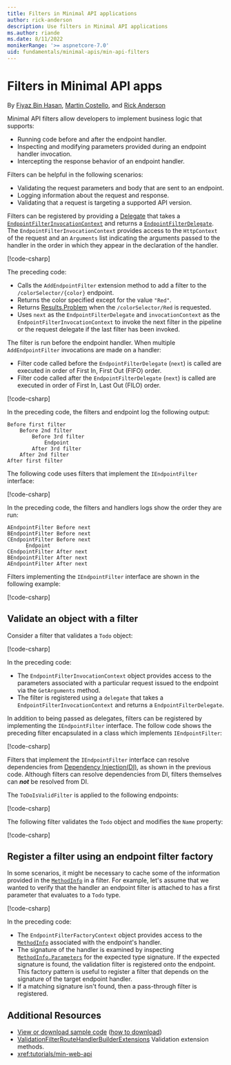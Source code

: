 ```yaml
---
title: Filters in Minimal API applications
author: rick-anderson
description: Use filters in Minimal API applications
ms.author: riande
ms.date: 8/11/2022
monikerRange: '>= aspnetcore-7.0'
uid: fundamentals/minimal-apis/min-api-filters
---
```

# Filters in Minimal API apps

By [Fiyaz Bin Hasan](https://github.com/fiyazbinhasan), [Martin Costello](https://twitter.com/martin_costello), and [Rick Anderson](https://twitter.com/RickAndMSFT)

Minimal API filters allow developers to implement business logic that supports:

* Running code before and after the endpoint handler.
* Inspecting and modifying parameters provided during an endpoint handler invocation.
* Intercepting the response behavior of an endpoint handler.

Filters can be helpful in the following scenarios:

* Validating the request parameters and body that are sent to an endpoint.
* Logging information about the request and response.
* Validating that a request is targeting a supported API version.

Filters can be registered by providing a [Delegate](/dotnet/csharp/programming-guide/delegates/) that takes a [`EndpointFilterInvocationContext`](https://github.com/dotnet/aspnetcore/blob/main/src/Http/Http.Abstractions/src/EndpointFilterInvocationContext.cs) and returns a [`EndpointFilterDelegate`](https://github.com/dotnet/aspnetcore/blob/main/src/Http/Http.Abstractions/src/EndpointFilterDelegate.cs). The `EndpointFilterInvocationContext` provides access to the `HttpContext` of the request and an `Arguments` list indicating the arguments passed to the handler in the order in which they appear in the declaration of the handler.

[!code-csharp[](~/fundamentals/minimal-apis/min-api-filters/7samples/Filters/Program.cs?name=snippet1)]

The preceding code:

* Calls the `AddEndpointFilter` extension method to add a filter to the `/colorSelector/{color}` endpoint.
* Returns the color specified except for the value `"Red"`.
* Returns [Results.Problem](xref:Microsoft.AspNetCore.Http.Results.Problem%2A) when the `/colorSelector/Red` is requested.
* Uses `next` as the `EndpointFilterDelegate` and `invocationContext` as the `EndpointFilterInvocationContext` to invoke the next filter in the pipeline or the request delegate if the last filter has been invoked.

The filter is run before the endpoint handler. When multiple `AddEndpointFilter` invocations are made on a handler:

* Filter code called before the `EndpointFilterDelegate` (`next`) is called are executed in order of First In, First Out (FIFO) order.
* Filter code called after the `EndpointFilterDelegate` (`next`) is called are executed in order of First In, Last Out (FILO) order.

[!code-csharp[](~/fundamentals/minimal-apis/min-api-filters/7samples/Filters/Program.cs?name=snippet_xyz)]

In the preceding code, the filters and endpoint log the following output:

```dotnetcli
Before first filter
    Before 2nd filter
        Before 3rd filter
            Endpoint
        After 3rd filter
    After 2nd filter
After first filter
```

The following code uses filters that implement the `IEndpointFilter` interface:

[!code-csharp[](~/fundamentals/minimal-apis/min-api-filters/7samples/Filters/Program.cs?name=snippet_abc)]

In the preceding code, the filters and handlers logs show the order they are run:

```dotnetcli
AEndpointFilter Before next
BEndpointFilter Before next
CEndpointFilter Before next
      Endpoint
CEndpointFilter After next
BEndpointFilter After next
AEndpointFilter After next
```

Filters implementing the `IEndpointFilter` interface are shown in the following example:

[!code-csharp[](~/fundamentals/minimal-apis/min-api-filters/7samples/Filters/EndpointFilters/AbcEndpointFilters.cs)]

## Validate an object with a filter

Consider a filter that validates a `Todo` object:

[!code-csharp[](~/fundamentals/minimal-apis/min-api-filters/7samples/todo/Program.cs?name=snippet_filter1)]

In the preceding code:

* The `EndpointFilterInvocationContext` object provides access to the parameters associated with a particular request issued to the endpoint via the `GetArguments` method.
* The filter is registered using a `delegate` that takes a `EndpointFilterInvocationContext` and returns a `EndpointFilterDelegate`.

In addition to being passed as delegates, filters can be registered by implementing the `IEndpointFilter` interface. The follow code shows the preceding filter encapsulated in a class which implements `IEndpointFilter`:

[!code-csharp[](~/fundamentals/minimal-apis/min-api-filters/7samples/todo/EndpointFilters/ToDoIsValidFilter.cs?name=snippet)]

Filters that implement the `IEndpointFilter` interface can resolve dependencies from [Dependency Injection(DI)](xref:fundamentals/dependency-injection), as shown in the previous code. Although filters can resolve dependencies from DI, filters themselves can ***not*** be resolved from DI.

The `ToDoIsValidFilter` is applied to the following endpoints:

[!code-csharp[](~/fundamentals/minimal-apis/min-api-filters/7samples/todo/Program.cs?name=snippet_2flt&highlight=13,21)]

The following filter validates the `Todo` object and modifies the `Name` property:

[!code-csharp[](~/fundamentals/minimal-apis/min-api-filters/7samples/todo/EndpointFilters/ToDoIsValidFilter.cs?name=snippet2&highlight=7)]

## Register a filter using an endpoint filter factory

In some scenarios, it might be necessary to cache some of the information provided in the [`MethodInfo`](/dotnet/api/system.reflection.methodinfo) in a filter. For example, let's assume that we wanted to verify that the handler an endpoint filter is attached to has a first parameter that evaluates to a `Todo` type.

[!code-csharp[](~/fundamentals/minimal-apis/min-api-filters/7samples/todo/Program.cs?name=snippet_filterfactory1)]

In the preceding code:

* The `EndpointFilterFactoryContext` object provides access to the [`MethodInfo`](/dotnet/api/system.reflection.methodinfo) associated with the endpoint's handler.
* The signature of the handler is examined by inspecting [`MethodInfo.Parameters`](/dotnet/api/system.reflection.methodinfo.parameters) for the expected type signature. If the expected signature is found, the validation filter is registered onto the endpoint. This factory pattern is useful to register a filter that depends on the signature of the target endpoint handler.
* If a matching signature isn't found, then a pass-through filter is registered.

## Additional Resources

* [View or download sample code](https://github.com/aspnet/Docs/tree/main/aspnetcore/fundamentals/minimal-apis/min-api-filters/7samples) ([how to download](xref:index#how-to-download-a-sample))
* [ValidationFilterRouteHandlerBuilderExtensions](https://github.com/DamianEdwards/MinimalApis.Extensions/blob/main/src/MinimalApis.Extensions/Filters/ValidationFilterRouteHandlerBuilderExtensions.cs) Validation extension methods.
* <xref:tutorials/min-web-api>
